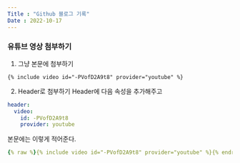 ```yaml
---
Title : "Github 블로그 기록"
Date : 2022-10-17
---
```


### 유튜브 영상 첨부하기
1. 그냥 본문에 첨부하기
```
{% include video id="-PVofD2A9t8" provider="youtube" %}
```

2. Header로 첨부하기
Header에 다음 속성을 추가해주고
```yaml
header:
  video:
    id: -PVofD2A9t8
    provider: youtube
```
본문에는 이렇게 적어준다.
```yaml
{% raw %}{% include video id="-PVofD2A9t8" provider="youtube" %}{% endraw %}
```
